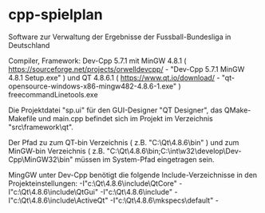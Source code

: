 # cpp-spielplan
 Software zur Verwaltung der Ergebnisse der Fussball-Bundesliga in Deutschland 

Compiler, Framework:
Dev-Cpp 5.7.1 mit MinGW 4.8.1 ( https://sourceforge.net/projects/orwelldevcpp/ - "Dev-Cpp 5.7.1 MinGW 4.8.1 Setup.exe" ) und QT 4.8.6.1 ( https://www.qt.io/download/ - "qt-opensource-windows-x86-mingw482-4.8.6-1.exe" )
freecommandLinetools.exe

Die Projektdatei "sp.ui" für den GUI-Designer "QT Designer", das QMake-Makefile und main.cpp befindet sich im Projekt im Verzeichnis "src\framework\qt".

Der Pfad zu zum QT-bin Verzeichnis ( z.B. "C:\Qt\4.8.6\bin" ) und zum MinGW-bin Verzeichnis ( z.B. "C:\Qt\4.8.6\bin;C:\int\w32\develop\Dev-Cpp\MinGW32\bin" müssen im System-Pfad eingetragen sein.

MingGW unter Dev-Cpp benötigt die folgende Include-Verzeichnisse in den Projekteinstellungen:
-I"c:\Qt\4.8.6\include\QtCore" -I"c:\Qt\4.8.6\include\QtGui" -I"c:\Qt\4.8.6\include" -I"c:\Qt\4.8.6\include\ActiveQt" -I"c:\Qt\4.8.6\mkspecs\default" -

